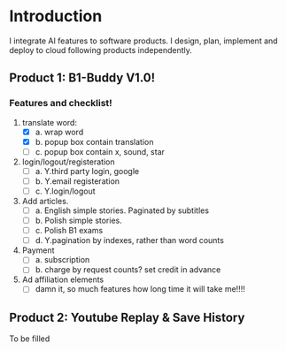 
<!--
**DaisyXten/DaisyXten** is a ✨ _special_ ✨ repository because its `README.md` (this file) appears on your GitHub profile.

Here are some ideas to get you started:

- 🔭 I’m currently working on ...
- 🌱 I’m currently learning ...
- 👯 I’m looking to collaborate on ...
- 🤔 I’m looking for help with ...
- 💬 Ask me about ...
- 📫 How to reach me: ...
- 😄 Pronouns: ...
- ⚡ Fun fact: ...
-->

# Introduction
I integrate AI features to software products. I design, plan, implement and deploy to cloud following products independently.

## Product 1: B1-Buddy V1.0!

### Features and checklist!

1. translate word:
    - [x] a. wrap word
    - [x] b. popup box contain translation
    - [ ] c. popup box contain x, sound, star
3. login/logout/registeration
    - [ ] a. Y.third party login, google
    - [ ] b. Y.email registeration
    - [ ] c. Y.login/logout
4. Add articles.
    - [ ] a. English simple stories. Paginated by subtitles
    - [ ] b. Polish simple stories.
    - [ ] c. Polish B1 exams
    - [ ] d. Y.pagination by indexes, rather than word counts
5. Payment
    - [ ] a. subscription 
    - [ ] b. charge by request counts? set credit in advance
6. Ad affiliation elements
   - [ ] damn it, so much features how long time it will take me!!!!

## Product 2: Youtube Replay & Save History
To be filled
